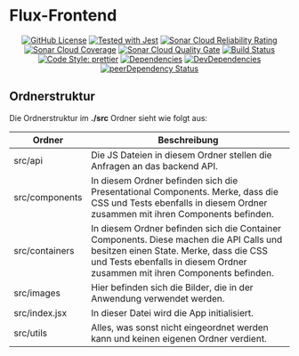 # Flux-Frontend

<div align="center">
  
  [![GitHub License](https://img.shields.io/github/license/mashape/apistatus.svg)](https://github.com/Flux-Coordinator/flux-frontend/blob/feature/ui-rewrite/LICENSE)
  [![Tested with Jest](https://img.shields.io/badge/tested_with-jest-99424f.svg)](https://github.com/facebook/jest)
  [![Sonar Cloud Reliability Rating](https://sonarcloud.io/api/project_badges/measure?project=flux-frontend&metric=reliability_rating)](https://sonarcloud.io/api/project_badges/measure?project=flux-frontend&metric=reliability_rating)
  [![Sonar Cloud Coverage](https://sonarcloud.io/api/project_badges/measure?project=flux-frontend&metric=coverage)](https://sonarcloud.io/api/project_badges/measure?project=flux-frontend&metric=coverage)
  [![Sonar Cloud Quality Gate](https://sonarcloud.io/api/project_badges/measure?project=flux-frontend&metric=alert_status)](https://sonarcloud.io/api/project_badges/measure?project=flux-frontend&metric=alert_status)
  [![Build Status](https://travis-ci.org/Flux-Coordinator/flux-frontend.svg?branch=master)](https://travis-ci.org/Flux-Coordinator/flux-frontend)
  [![Code Style: prettier](https://img.shields.io/badge/code_style-prettier-ff69b4.svg?style=flat-square)](https://github.com/prettier/prettier)
  [![Dependencies](https://david-dm.org/Flux-Coordinator/flux-frontend.svg)](https://david-dm.org/Flux-Coordinator/flux-frontend)
  [![DevDependencies](https://david-dm.org/Flux-Coordinator/flux-frontend/dev-status.svg)](https://david-dm.org/Flux-Coordinator/flux-frontend?type=dev)
  [![peerDependency Status](https://david-dm.org/Flux-Coordinator/repo/peer-status.svg)](https://david-dm.org/Flux-Coordinator/flux-frontend?type=peer)
  
</div>

## Ordnerstruktur

Die Ordnerstruktur im **./src** Ordner sieht wie folgt aus:

| Ordner         | Beschreibung                                                                                                                                                                                                   |
| -------------- | -------------------------------------------------------------------------------------------------------------------------------------------------------------------------------------------------------------- |
| src/api        | Die JS Dateien in diesem Ordner stellen die Anfragen an das backend API.                                                                                                                                       |
| src/components | In diesem Ordner befinden sich die Presentational Components. Merke, dass die CSS und Tests ebenfalls in diesem Ordner zusammen mit ihren Components befinden.                                                 |
| src/containers | In diesem Ordner befinden sich die Container Components. Diese machen die API Calls und besitzen einen State. Merke, dass die CSS und Tests ebenfalls in diesem Ordner zusammen mit ihren Components befinden. |
| src/images     | Hier befinden sich die Bilder, die in der Anwendung verwendet werden.                                                                                                                                          |
| src/index.jsx  | In dieser Datei wird die App initialisiert.                                                                                                                                                                    |
| src/utils      | Alles, was sonst nicht eingeordnet werden kann und keinen eigenen Ordner verdient.                                                                                                                             |
